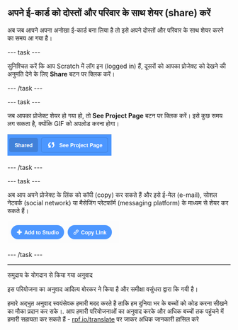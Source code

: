 ## अपने ई-कार्ड को दोस्तों और परिवार के साथ शेयर (share) करें

अब जब आपने अपना अनोखा ई-कार्ड बना लिया है तो इसे अपने दोस्तों और परिवार के साथ शेयर करने का समय आ गया है।

--- task ---

सुनिश्चित करें कि आप Scratch में लॉग इन (logged in) हैं, दूसरों को आपका प्रोजेक्ट को देखने की अनुमति देने के लिए **Share** बटन पर क्लिक करें।

--- /task ---

--- task ---

जब आपका प्रोजेक्ट शेयर हो गया हो, तो **See Project Page** बटन पर क्लिक करें। इसे कुछ समय लग सकता है, क्योंकि GIF को अपलोड करना होगा।

![image showing Project Page button](images/projects-page.png)

--- /task ---

--- task ---

अब आप अपने प्रोजेक्ट के लिंक को कॉपी (copy) कर सकते हैं और इसे ई-मेल (e-mail), सोशल नेटवर्क (social network) या मैसेजिंग प्लेटफॉर्म (messaging platform) के माध्यम से शेयर कर सकते हैं।

![image showing copy link button](images/copy-link.png)

--- /task ---


***
समुदाय के योगदान से किया गया अनुवाद

इस परियोजना का अनुवाद आदित्य बोरकर ने किया है और समीक्षा वसुंधरा द्वारा कि गयी  है।

हमारे अद्भुत अनुवाद स्वयंसेवक हमारी मदद करते है ताकि हम दुनिया भर के बच्चों को कोड करना सीखने का मौका प्रदान कर सके।. आप हमारी परियोजनाओं का अनुवाद करके और अधिक बच्चों तक पहुंचने में हमारी सहायता कर सकते हैं - [rpf.io/translate](https://rpf.io/translate) पर जाकर अधिक जानकारी हासिल करे



